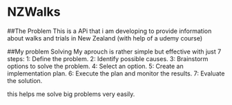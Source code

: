 # NZWalks

##The Problem
This is a APi that i am developing to provide information about walks and trials in New Zealand (with help of a udemy course)

##My problem Solving
My aprouch is rather simple but effective with just 7 steps:
    1: Define the problem.
    2: Identify possible causes.
    3: Brainstorm options to solve the problem.
    4: Select an option.
    5: Create an implementation plan.
    6: Execute the plan and monitor the results.
    7: Evaluate the solution.
    
this helps me solve big problems very easily.

